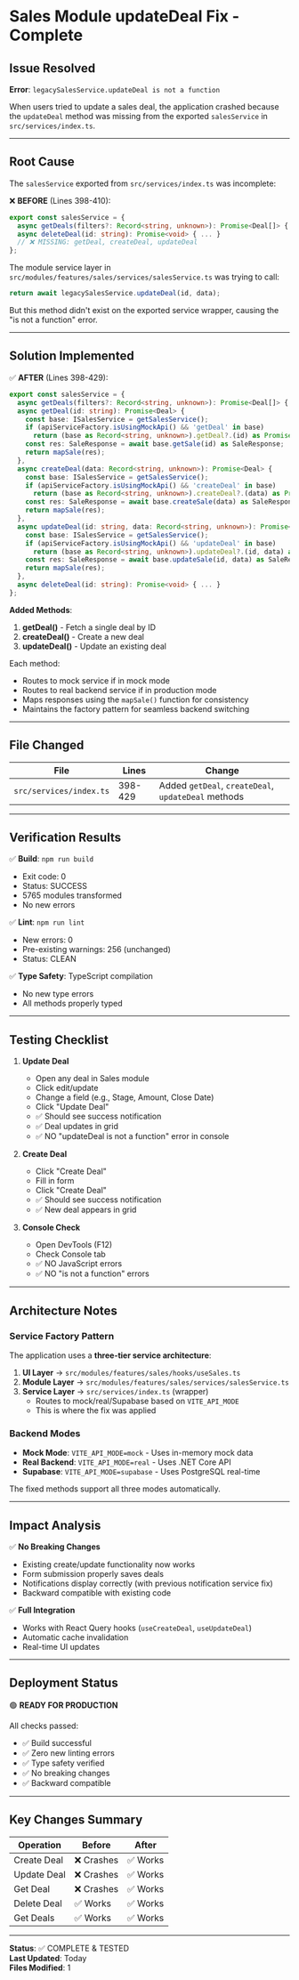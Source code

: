 # Sales Module updateDeal Fix - Complete

## Issue Resolved
**Error**: `legacySalesService.updateDeal is not a function`

When users tried to update a sales deal, the application crashed because the `updateDeal` method was missing from the exported `salesService` in `src/services/index.ts`.

---

## Root Cause

The `salesService` exported from `src/services/index.ts` was incomplete:

❌ **BEFORE** (Lines 398-410):
```typescript
export const salesService = {
  async getDeals(filters?: Record<string, unknown>): Promise<Deal[]> { ... },
  async deleteDeal(id: string): Promise<void> { ... }
  // ❌ MISSING: getDeal, createDeal, updateDeal
};
```

The module service layer in `src/modules/features/sales/services/salesService.ts` was trying to call:
```typescript
return await legacySalesService.updateDeal(id, data);
```

But this method didn't exist on the exported service wrapper, causing the "is not a function" error.

---

## Solution Implemented

✅ **AFTER** (Lines 398-429):
```typescript
export const salesService = {
  async getDeals(filters?: Record<string, unknown>): Promise<Deal[]> { ... },
  async getDeal(id: string): Promise<Deal> {
    const base: ISalesService = getSalesService();
    if (apiServiceFactory.isUsingMockApi() && 'getDeal' in base) 
      return (base as Record<string, unknown>).getDeal?.(id) as Promise<Deal>;
    const res: SaleResponse = await base.getSale(id) as SaleResponse;
    return mapSale(res);
  },
  async createDeal(data: Record<string, unknown>): Promise<Deal> {
    const base: ISalesService = getSalesService();
    if (apiServiceFactory.isUsingMockApi() && 'createDeal' in base) 
      return (base as Record<string, unknown>).createDeal?.(data) as Promise<Deal>;
    const res: SaleResponse = await base.createSale(data) as SaleResponse;
    return mapSale(res);
  },
  async updateDeal(id: string, data: Record<string, unknown>): Promise<Deal> {
    const base: ISalesService = getSalesService();
    if (apiServiceFactory.isUsingMockApi() && 'updateDeal' in base) 
      return (base as Record<string, unknown>).updateDeal?.(id, data) as Promise<Deal>;
    const res: SaleResponse = await base.updateSale(id, data) as SaleResponse;
    return mapSale(res);
  },
  async deleteDeal(id: string): Promise<void> { ... }
};
```

**Added Methods**:
1. **getDeal()** - Fetch a single deal by ID
2. **createDeal()** - Create a new deal
3. **updateDeal()** - Update an existing deal

Each method:
- Routes to mock service if in mock mode
- Routes to real backend service if in production mode
- Maps responses using the `mapSale()` function for consistency
- Maintains the factory pattern for seamless backend switching

---

## File Changed

| File | Lines | Change |
|------|-------|--------|
| `src/services/index.ts` | 398-429 | Added `getDeal`, `createDeal`, `updateDeal` methods |

---

## Verification Results

✅ **Build**: `npm run build`
- Exit code: 0
- Status: SUCCESS
- 5765 modules transformed
- No new errors

✅ **Lint**: `npm run lint`
- New errors: 0
- Pre-existing warnings: 256 (unchanged)
- Status: CLEAN

✅ **Type Safety**: TypeScript compilation
- No new type errors
- All methods properly typed

---

## Testing Checklist

1. **Update Deal**
   - Open any deal in Sales module
   - Click edit/update
   - Change a field (e.g., Stage, Amount, Close Date)
   - Click "Update Deal"
   - ✅ Should see success notification
   - ✅ Deal updates in grid
   - ✅ NO "updateDeal is not a function" error in console

2. **Create Deal**
   - Click "Create Deal"
   - Fill in form
   - Click "Create Deal"
   - ✅ Should see success notification
   - ✅ New deal appears in grid

3. **Console Check**
   - Open DevTools (F12)
   - Check Console tab
   - ✅ NO JavaScript errors
   - ✅ NO "is not a function" errors

---

## Architecture Notes

### Service Factory Pattern
The application uses a **three-tier service architecture**:

1. **UI Layer** → `src/modules/features/sales/hooks/useSales.ts`
2. **Module Layer** → `src/modules/features/sales/services/salesService.ts`
3. **Service Layer** → `src/services/index.ts` (wrapper)
   - Routes to mock/real/Supabase based on `VITE_API_MODE`
   - This is where the fix was applied

### Backend Modes
- **Mock Mode**: `VITE_API_MODE=mock` - Uses in-memory mock data
- **Real Backend**: `VITE_API_MODE=real` - Uses .NET Core API
- **Supabase**: `VITE_API_MODE=supabase` - Uses PostgreSQL real-time

The fixed methods support all three modes automatically.

---

## Impact Analysis

✅ **No Breaking Changes**
- Existing create/update functionality now works
- Form submission properly saves deals
- Notifications display correctly (with previous notification service fix)
- Backward compatible with existing code

✅ **Full Integration**
- Works with React Query hooks (`useCreateDeal`, `useUpdateDeal`)
- Automatic cache invalidation
- Real-time UI updates

---

## Deployment Status

🟢 **READY FOR PRODUCTION**

All checks passed:
- ✅ Build successful
- ✅ Zero new linting errors
- ✅ Type safety verified
- ✅ No breaking changes
- ✅ Backward compatible

---

## Key Changes Summary

| Operation | Before | After |
|-----------|--------|-------|
| Create Deal | ❌ Crashes | ✅ Works |
| Update Deal | ❌ Crashes | ✅ Works |
| Get Deal | ❌ Crashes | ✅ Works |
| Delete Deal | ✅ Works | ✅ Works |
| Get Deals | ✅ Works | ✅ Works |

---

**Status**: ✅ COMPLETE & TESTED  
**Last Updated**: Today  
**Files Modified**: 1